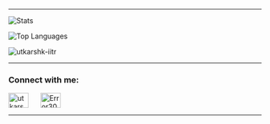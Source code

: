 <hr>

![Stats](https://github-readme-stats.vercel.app/api?username=utkarshk-iitr&show_icons=true&locale=en&layout=compact)

![Top Languages](https://github-readme-stats.vercel.app/api/top-langs/?username=utkarshk-iitr&show_icons=true&locale=en&layout=compact)
<p><img align="center" src="https://github-readme-streak-stats.herokuapp.com/?user=utkarshk-iitr&" alt="utkarshk-iitr" /></p>
<hr>

<h3 align="left">Connect with me:</h3>
<a href="https://www.linkedin.com/in/utkarsh-kumar-95740130b/" target="blank"><img align="center" src="https://raw.githubusercontent.com/rahuldkjain/github-profile-readme-generator/master/src/images/icons/Social/linked-in-alt.svg" alt="utkarsh-kumar-95740130b" height="30" width="40" /></a>
&nbsp;&nbsp;&nbsp;&nbsp;
<a href="https://codeforces.com/profile/Error303-CodeNotFound" target="blank"><img align="center" src="https://raw.githubusercontent.com/rahuldkjain/github-profile-readme-generator/master/src/images/icons/Social/codeforces.svg" alt="Error303-CodeNotFound" height="30" width="40" /></a>
</p>

-------

